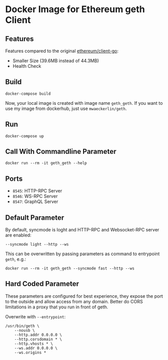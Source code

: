 # Docker Image for Ethereum geth Client

## Features

Features compared to the original [ethereum/client-go](https://github.com/ethereum/go-ethereum):

- Smaller Size (39.6MB instead of 44.3MB)
- Health Check

## Build

    docker-compose build

Now, your local image is created with image name `geth_geth`. If you want to use my image from dockerhub, just use `mwaeckerlin/geth`.

## Run

    docker-compose up

## Call With Commandline Parameter

    docker run --rm -it geth_geth --help

## Ports

- `8545`: HTTP-RPC Server
- `8546`: WS-RPC Server
- `8547`: GraphQL Server

## Default Parameter

By default, syncmode is loght and HTTP-RPC and Websocket-RPC server are enabled:

    --syncmode light --http --ws

This can be overwritten by passing parameters as command to entrypoint `geth`, e.g.:

    docker run --rm -it geth_geth --syncmode fast --http --ws

## Hard Coded Parameter

These parameters are configured for best experience, they expose the port to the outside and allow access from any domain. Better do CORS limitations in a proxy that you run in front of geth.

Overwrite with `--entrypoint`:

    /usr/bin/geth \
        --nousb \
        --http.addr 0.0.0.0 \
        --http.corsdomain * \
        --http.vhosts * \
        --ws.addr 0.0.0.0 \
        --ws.origins *

